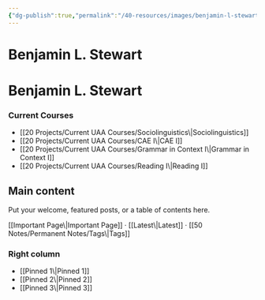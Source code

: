 ```yaml
---
{"dg-publish":true,"permalink":"/40-resources/images/benjamin-l-stewart/","tags":["burnout","teaching","ELT","gardenEntry"]}
---
```


# Benjamin L. Stewart
# Benjamin L. Stewart

<!-- Container that holds the three columns -->
<div class="home-columns">

  <!-- LEFT: independent scroll area -->
  <aside class="home-col col-left">
    <h3>Current Courses</h3>
    <p class="muted"></p>
    <div class="left-scroll">
      <!-- Put lots of items here to test scrolling -->
      <ul>
        <li>[[20 Projects/Current UAA Courses/Sociolinguistics\|Sociolinguistics]]</li>
        <li>[[20 Projects/Current UAA Courses/CAE I\|CAE I]]</li>
        <li>[[20 Projects/Current UAA Courses/Grammar in Context I\|Grammar in Context I]]</li>
        <li>[[20 Projects/Current UAA Courses/Reading I\|Reading I]]</li>
        <!-- …repeat as needed… -->
      </ul>
    </div>
  </aside>

  <!-- MIDDLE: main area -->
  <main class="home-col col-middle">
    <h2>Main content</h2>
    <p>Put your welcome, featured posts, or a table of contents here.</p>
    <p>[[Important Page\|Important Page]] · [[Latest\|Latest]] · [[50 Notes/Permanent Notes/Tags\|Tags]]</p>
  </main>

  <!-- RIGHT: quick links / recent / tags -->
  <aside class="home-col col-right">
    <h3>Right column</h3>
    <ul>
      <li>[[Pinned 1\|Pinned 1]]</li>
      <li>[[Pinned 2\|Pinned 2]]</li>
      <li>[[Pinned 3\|Pinned 3]]</li>
    </ul>
  </aside>

</div>

